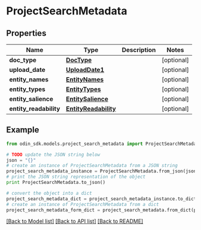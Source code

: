 # ProjectSearchMetadata


## Properties

Name | Type | Description | Notes
------------ | ------------- | ------------- | -------------
**doc_type** | [**DocType**](DocType.md) |  | [optional] 
**upload_date** | [**UploadDate1**](UploadDate1.md) |  | [optional] 
**entity_names** | [**EntityNames**](EntityNames.md) |  | [optional] 
**entity_types** | [**EntityTypes**](EntityTypes.md) |  | [optional] 
**entity_salience** | [**EntitySalience**](EntitySalience.md) |  | [optional] 
**entity_readability** | [**EntityReadability**](EntityReadability.md) |  | [optional] 

## Example

```python
from odin_sdk.models.project_search_metadata import ProjectSearchMetadata

# TODO update the JSON string below
json = "{}"
# create an instance of ProjectSearchMetadata from a JSON string
project_search_metadata_instance = ProjectSearchMetadata.from_json(json)
# print the JSON string representation of the object
print ProjectSearchMetadata.to_json()

# convert the object into a dict
project_search_metadata_dict = project_search_metadata_instance.to_dict()
# create an instance of ProjectSearchMetadata from a dict
project_search_metadata_form_dict = project_search_metadata.from_dict(project_search_metadata_dict)
```
[[Back to Model list]](../README.md#documentation-for-models) [[Back to API list]](../README.md#documentation-for-api-endpoints) [[Back to README]](../README.md)


